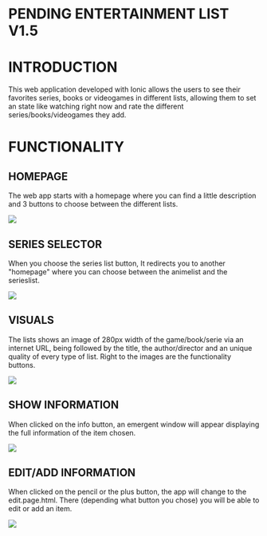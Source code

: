 # PENDING ENTERTAINMENT LIST V1.5

# INTRODUCTION

This web application developed with Ionic allows the users to see their favorites series, books or videogames in different lists, allowing them to set an state like watching right now and rate the different series/books/videogames they add.

# FUNCTIONALITY

## HOMEPAGE

The web app starts with a homepage where you can find a little description and 3 buttons to choose between the different lists.

<img src="README IMAGES/HomePageMobile.PNG">



## SERIES SELECTOR

When you choose the series list button, It redirects you to another "homepage" where you can choose between the animelist and the serieslist.

<img src="README IMAGES/SeriesSelectorMobile.PNG">

## VISUALS

The lists shows an image of 280px width of the game/book/serie via an internet URL, being followed by the title, the author/director and an unique quality of every type of list. Right to the images are the functionality buttons.

<img src="README IMAGES/Booklist Mobile.PNG">

## SHOW INFORMATION

When clicked on the info button, an emergent window will appear displaying the full information of the item chosen.

<img src="README FILES/Info Anime.PNG">

## EDIT/ADD INFORMATION

When clicked on the pencil or the plus button, the app will change to the edit.page.html. There (depending what button you chose) you will be able to edit or add an item.

<img src="README IMAGES/Edit Serie.PNG">
